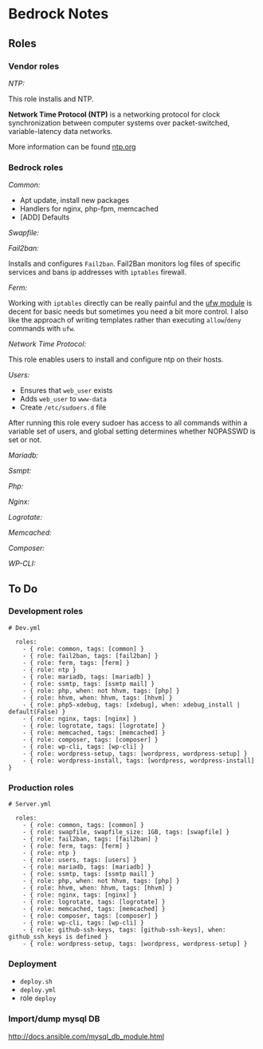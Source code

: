 # Bedrock Notes

## Roles 

### Vendor roles 

_NTP:_

This role installs and NTP.

__Network Time Protocol (NTP)__ is a networking protocol for clock synchronization between computer systems over packet-switched, variable-latency data networks. 

More information can be found [ntp.org](http://www.pool.ntp.org/en/)


### Bedrock roles 

_Common:_

* Apt update, install new packages
* Handlers for nginx, php-fpm, memcached
* [ADD] Defaults

_Swapfile:_

_Fail2ban:_

Installs and configures `Fail2ban`. Fail2Ban monitors log files of specific services and bans ip addresses with `iptables` firewall. 

_Ferm:_

Working with `iptables` directly can be really painful and the [ufw module](http://docs.ansible.com/ufw_module.html) is decent for basic needs but sometimes you need a bit more control. I also like the approach of writing templates rather than executing `allow`/`deny` commands with `ufw`.

_Network Time Protocol:_

This role enables users to install and configure ntp on their hosts.

_Users:_

* Ensures that `web_user` exists
* Adds `web_user` to `www-data`
* Create `/etc/sudoers.d` file

After running this role every sudoer has access to all commands within a variable set of users, and global setting determines whether NOPASSWD is set or not.

_Mariadb:_

_Ssmpt:_

_Php:_

_Nginx:_

_Logrotate:_

_Memcached:_

_Composer:_

_WP-CLI:_

## To Do

### Development roles

```
# Dev.yml

  roles:
    - { role: common, tags: [common] }
    - { role: fail2ban, tags: [fail2ban] }
    - { role: ferm, tags: [ferm] }
    - { role: ntp }
    - { role: mariadb, tags: [mariadb] }
    - { role: ssmtp, tags: [ssmtp mail] }
    - { role: php, when: not hhvm, tags: [php] }
    - { role: hhvm, when: hhvm, tags: [hhvm] }
    - { role: php5-xdebug, tags: [xdebug], when: xdebug_install | default(False) }
    - { role: nginx, tags: [nginx] }
    - { role: logrotate, tags: [logrotate] }
    - { role: memcached, tags: [memcached] }
    - { role: composer, tags: [composer] }
    - { role: wp-cli, tags: [wp-cli] }
    - { role: wordpress-setup, tags: [wordpress, wordpress-setup] }
    - { role: wordpress-install, tags: [wordpress, wordpress-install] }
```

### Production roles

```
# Server.yml

  roles:
    - { role: common, tags: [common] }
    - { role: swapfile, swapfile_size: 1GB, tags: [swapfile] }
    - { role: fail2ban, tags: [fail2ban] }
    - { role: ferm, tags: [ferm] }
    - { role: ntp }
    - { role: users, tags: [users] }
    - { role: mariadb, tags: [mariadb] }
    - { role: ssmtp, tags: [ssmtp mail] }
    - { role: php, when: not hhvm, tags: [php] }
    - { role: hhvm, when: hhvm, tags: [hhvm] }
    - { role: nginx, tags: [nginx] }
    - { role: logrotate, tags: [logrotate] }
    - { role: memcached, tags: [memcached] }
    - { role: composer, tags: [composer] }
    - { role: wp-cli, tags: [wp-cli] }
    - { role: github-ssh-keys, tags: [github-ssh-keys], when: github_ssh_keys is defined }
    - { role: wordpress-setup, tags: [wordpress, wordpress-setup] }
```

### Deployment 

* `deploy.sh`
* `deploy.yml`
* role `deploy`

### Import/dump mysql DB

http://docs.ansible.com/mysql_db_module.html
